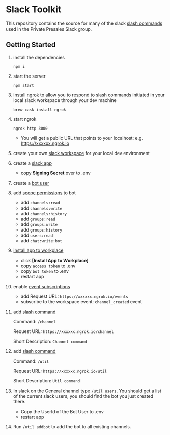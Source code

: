 # Slack Toolkit

This repository contains the source for many of the slack [slash commands ](https://api.slack.com/slash-commands) used in the Private Presales Slack group.

## Getting Started

1. install the dependencies

    `npm i`

2. start the server

    `npm start`

3. install [ngrok](https://ngrok.com/) to allow you to respond to slash commands initiated in your local slack workspace through your dev machine

    `brew cask install ngrok`

4. start ngrok

    `ngrok http 3000`

    - You will get a public URL that points to your localhost:  e.g. https://xxxxxx.ngrok.io


2. create your own [slack workspace](https://slack.com/get-started) for your local dev environment

3. create a [slack app](https://api.slack.com/apps?new_app=1)
    - copy **Signing Secret** over to .env

4. create a [bot user](https://api.slack.com/apps/AS530JUKE/bots?)

5. add [scope permissions](https://api.slack.com/apps/AS530JUKE/oauth?) to bot 

    - add `channels:read`
    - add `channels:write`
    - add `channels:history`
    - add `groups:read`
    - add `groups:write`
    - add `groups:history`
    - add `users:read`
    - add `chat:write:bot`

6. [install app to workplace](https://api.slack.com/apps/AS530JUKE/oauth)
    - click **[Install App to Workplace]**
    - copy `access token` to .env
    - copy `bot token` to .env
    - restart app

7. enable [event subscriptions](https://api.slack.com/apps/AS530JUKE/event-subscriptions?)

    - add Request URL:  `https://xxxxxx.ngrok.io/events`
    - subscribe to the workspace event: `channel_created` event

9. add [slash command](https://api.slack.com/apps/AS530JUKE/slash-commands?)
    
    Command: `/channel`

    Request URL:  `https://xxxxxx.ngrok.io/channel`

    Short Description:  `Channel command`

10. add [slash command](https://api.slack.com/apps/AS530JUKE/slash-commands?)
    
    Command: `/util`

    Request URL:  `https://xxxxxx.ngrok.io/util`

    Short Description:  `Util command`

11. In slack on the General channel type `/util users`.  You should get a list of the current slack users, you should find the bot you just created there.  

    - Copy the UserId of the Bot User to .env
    - restart app

12. Run `/util addbot` to add the bot to all existing channels.